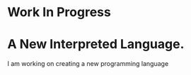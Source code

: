 # Work In Progress
# A New Interpreted Language.
I am working on creating a new programming language